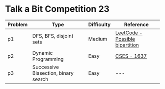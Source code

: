 # Talk a Bit Competition 23 


| Problem | Type | Difficulty | Reference | 
| --- | --- | --- | --- | 
| p1 | DFS, BFS, disjoint sets | Medium  | [LeetCode - Possible bipartition](https://leetcode.com/problems/possible-bipartition/description/) | 
| p2 | Dynamic Programming | Easy | [CSES - 1637](https://cses.fi/problemset/task/1637) | 
| p3 | Successive Bissection, binary search | Easy  | --- | 
